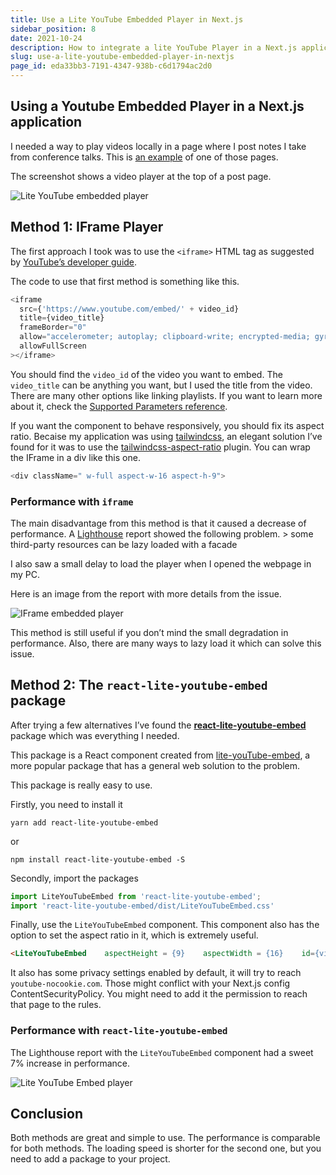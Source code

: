 ```yaml
---
title: Use a Lite YouTube Embedded Player in Next.js
sidebar_position: 8
date: 2021-10-24
description: How to integrate a lite YouTube Player in a Next.js application for performance improvements.
slug: use-a-lite-youtube-embedded-player-in-nextjs
page_id: eda33bb3-7191-4347-938b-c6d1794ac2d0
---
```




## Using a Youtube Embedded Player in a Next.js application


I needed a way to play videos locally in a page where I post notes I take from conference talks. This is [an example](https://franciscomoretti.com/talk/bFSnXNIsK4A) of one of those pages.


The screenshot shows a video player at the top of a post page.


![Lite YouTube embedded player](/images/docs/1900254244.png)


## Method 1: IFrame Player


The first approach I took was to use the `<iframe>` HTML tag as suggested by [YouTube’s developer guide](https://developers.google.com/youtube/iframe_api_reference).


The code to use that first method is something like this.


```javascript
<iframe
  src={'https://www.youtube.com/embed/' + video_id}
  title={video_title}
  frameBorder="0"
  allow="accelerometer; autoplay; clipboard-write; encrypted-media; gyroscope; picture-in-picture"
  allowFullScreen
></iframe>
```


You should find the `video_id` of the video you want to embed. The `video_title` can be anything you want, but I used the title from the video. There are many other options like linking playlists. If you want to learn more about it, check the [Supported Parameters reference](https://developers.google.com/youtube/player_parameters).


If you want the component to behave responsively, you should fix its aspect ratio. Becaise my application was using [tailwindcss](https://tailwindcss.com/), an elegant solution I’ve found for it was to use the [tailwindcss-aspect-ratio](https://github.com/tailwindlabs/tailwindcss-aspect-ratio) plugin. You can wrap the IFrame in a div like this one.


```javascript
<div className=" w-full aspect-w-16 aspect-h-9">
```


### Performance with `iframe`


The main disadvantage from this method is that it caused a decrease of performance. A [Lighthouse](https://developers.google.com/web/tools/lighthouse) report showed the following problem. &gt; some third-party resources can be lazy loaded with a facade


I also saw a small delay to load the player when I opened the webpage in my PC.


Here is an image from the report with more details from the issue.


![IFrame embedded player](/images/docs/680068699.png)


This method is still useful if you don’t mind the small degradation in performance. Also, there are many ways to lazy load it which can solve this issue.


## Method 2: The `react-lite-youtube-embed` package


After trying a few alternatives I’ve found the [**react-lite-youtube-embed**](https://www.npmjs.com/package/react-lite-youtube-embed) package which was everything I needed.


This package is a React component created from [lite-youTube-embed](https://www.npmjs.com/package/lite-youtube-embed), a more popular package that has a general web solution to the problem.


This package is really easy to use.


Firstly, you need to install it


```text
yarn add react-lite-youtube-embed
```


or


```text
npm install react-lite-youtube-embed -S
```


Secondly, import the packages


```javascript
import LiteYouTubeEmbed from 'react-lite-youtube-embed';
import 'react-lite-youtube-embed/dist/LiteYouTubeEmbed.css'
```


Finally, use the `LiteYouTubeEmbed` component. This component also has the option to set the aspect ratio in it, which is extremely useful.


```html
<LiteYouTubeEmbed    aspectHeight = {9}    aspectWidth = {16}    id={video_id}    title={video_title}/>
```


It also has some privacy settings enabled by default, it will try to reach `youtube-nocookie.com`. Those might conflict with your Next.js config ContentSecurityPolicy. You might need to add it the permission to reach that page to the rules.


### Performance with `react-lite-youtube-embed`


The Lighthouse report with the `LiteYouTubeEmbed` component had a sweet 7% increase in performance.


![Lite YouTube Embed player](/images/docs/1416473031.png)


## Conclusion


Both methods are great and simple to use. The performance is comparable for both methods. The loading speed is shorter for the second one, but you need to add a package to your project.

